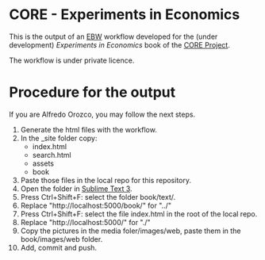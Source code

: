# CORE - Experiments in Economics
This is the output of an [EBW](https://electricbookworks.com/) workflow developed for the (under development) *Experiments in Economics* book of the [CORE Project](https://www.core-econ.org/).

The workflow is under private licence. 

# Procedure for the output
If you are Alfredo Orozco, you may follow the next steps.
1. Generate the html files with the workflow.
2. In the _site folder copy:
	* index.html
	* search.html
	* assets
	* book
3. Paste those files in the local repo for this repository.
4. Open the folder in [Sublime Text 3](https://www.sublimetext.com/).
5. Press Ctrl+Shift+F: select the folder book/text/.
6. Replace "http://localhost:5000/book/" for "../"
7. Press Ctrl+Shift+F: select the file index.html in the root of the local repo.
8. Replace "http://localhost:5000/" for "./"
9. Copy the pictures in the media foler/images/web, paste them in the book/images/web folder.
10. Add, commit and push.